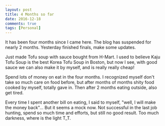 ```yaml
---
layout: post
title: 4 Months so far
date: 2016-12-18
comments: true
tags: [Personal]
---
```


It has been four months since I came here. The blog has suspended for nearly 2 months. Yesterday finished finals, make some updates.

Just made Tofu soup with sauce bought from H-Mart. I used to believe Kaju Tofu Soup is the best Korea Tofu Soup in Boston, but now I see, with good sauce we can also make it by myself, and is really really cheap!

Spend lots of money on eat in the four months. I recognized myself don't take so much care on food before, but after months of months shity food cooked by myself, totally gave in. Then after 2 months eating outside, also get tired.

Every time I spent another bill on eating, I said to myself, "well, I will make the money back"... But it seems a mock now. Not successful in the last job hunting, spend so much time and efforts, but still no good result. Too much darkness, where is the light T_T.


